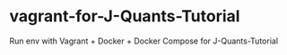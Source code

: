 # vagrant-for-J-Quants-Tutorial
Run env with Vagrant + Docker + Docker Compose for J-Quants-Tutorial
